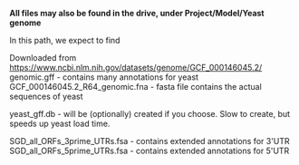 __All files may also be found in the drive, under Project/Model/Yeast genome__

In this path, we expect to find

Downloaded from https://www.ncbi.nlm.nih.gov/datasets/genome/GCF_000146045.2/
genomic.gff - contains many annotations for yeast
GCF_000146045.2_R64_genomic.fna - fasta file contains the actual sequences of yeast

yeast_gff.db - will be (optionally) created if you choose. Slow to create, but speeds up yeast load time.

SGD_all_ORFs_3prime_UTRs.fsa - contains extended annotations for 3'UTR
SGD_all_ORFs_5prime_UTRs.fsa - contains extended annotations for 5'UTR

